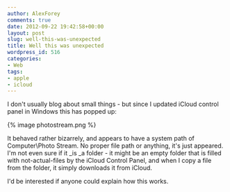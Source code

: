 ```yaml
---
author: AlexForey
comments: true
date: 2012-09-22 19:42:58+00:00
layout: post
slug: well-this-was-unexpected
title: Well this was unexpected
wordpress_id: 516
categories:
- Web
tags:
- apple
- icloud
---
```


I don't usually blog about small things - but since I updated iCloud control panel in Windows this has popped up:

{% image photostream.png %}

It behaved rather bizarrely, and appears to have a system path of Computer\Photo Stream. No proper file path or anything, it's just appeared. I'm not even sure if it _is _a folder - it might be an empty folder that is filled with not-actual-files by the iCloud Control Panel, and when I copy a file from the folder, it simply downloads it from iCloud.

I'd be interested if anyone could explain how this works.
